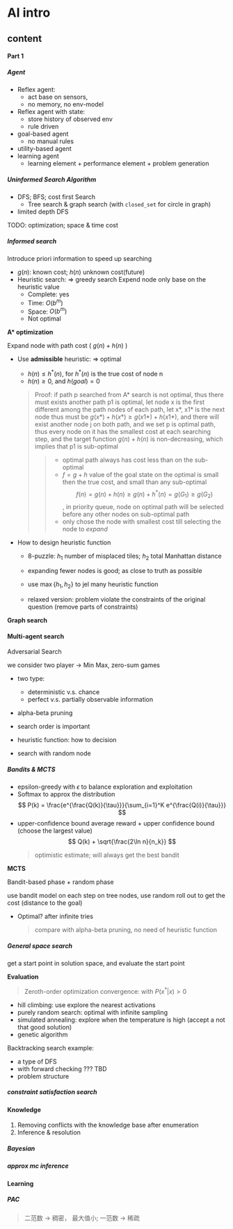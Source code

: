 # AI intro

## content

#### Part 1

##### Agent

- Reflex agent: 
    - act base on sensors, 
    - no memory, no env-model
- Reflex agent with state: 
    - store history of observed env
    - rule driven
- goal-based agent
    -  no manual rules
- utility-based agent
- learning agent
    - learning element + performance element + problem generation

##### Uninformed Search Algorithm

- DFS; BFS; cost first Search
    - Tree search & graph search (with `closed_set` for circle in graph)
- limited depth DFS

TODO: optimization; space & time cost
    
##### Informed search

Introduce priori information to speed up searching
- $g(n)$: known cost; $h(n)$ unknown cost(future)
- Heuristic search: => greedy search
    Expend node only base on the heuristic value
    - Complete: yes
    - Time: $O(b^m)$
    - Space: $O(b^m)$
    - Not optimal

**A\* optimization**

Expand node with path cost ( $g(n) + h(n)$ ) 

- Use **admissible** heuristic: => optimal
    - $h(n) \le h^*(n)$, for $h^*(n)$ is the true cost of node n
    - $h(n) \ge 0$, and $h(goal) = 0$

    > Proof:
    > if path p searched from A* search is not optimal, thus there must exists another path p1 is optimal, let node x is the first different among the path nodes of each path, let x*, x1* is the next node
    > thus must be $g(x*) + h(x*) \ge g(x1*) + h(x1*)$, and there will exist another node j on both path, 
    > and we set p is optimal path, thus every node on it has the smallest cost at each searching step, and the target function $g(n) + h(n)$ is non-decreasing, which implies that p1 is sub-optimal
    >>  - optimal path always has cost less than on the sub-optimal
    >> - $f = g + h$ value of the goal state on the optimal is small then the true cost, and small than any sub-optimal $$f(n) = g(n) + h(n) \ge g(n) + h^*(n) = g(G_1) \ge g(G_2)$$, in priority queue, node on optimal path will be selected before any other nodes on sub-optimal path
    >> - only chose the node with smallest cost till selecting the node to *expand*

- How to design heuristic function
    - 8-puzzle: $h_1$ number of misplaced tiles; $h_2$ total Manhattan distance 
    - expanding fewer nodes is good; as close to truth as possible
    - use $\max \{h_1, h_2\}$ to jel many heuristic function
    
    - relaxed version: problem violate the constraints of the original question (remove parts of constraints) 

**Graph search**
    
#### Multi-agent search
    
Adversarial Search

we consider two player -> Min Max, zero-sum games
- two type:
    - deterministic v.s. chance
    - perfect v.s. partially observable information


- alpha-beta pruning
- search order is important
- heuristic function: how to decision
- search with random node

##### Bandits & MCTS

- epsilon-greedy
    with $\epsilon$ to balance exploration and exploitation 
- Softmax to approx the distribution
    $$
        P(k) = \frac{e^{\frac{Q(k)}{\tau}}}{\sum_{i=1}^K e^{\frac{Q(i)}{\tau}}}
    $$
- upper-confidence bound
   average reward + upper confidence bound (choose the largest value)
   $$
        Q(k) + \sqrt{\frac{2\ln n}{n_k}}
   $$
   > optimistic estimate; will always get the best bandit
   
**MCTS**

Bandit-based phase + random phase

use bandit model on each step on tree nodes, use random roll out to get the cost (distance to the goal)

- Optimal? after infinite tries
    > compare with alpha-beta pruning, no need of heuristic function
 
##### General space search
 
get a start point in solution space, and evaluate the start point

**Evaluation**

> Zeroth-order optimization
> convergence: with $P(x^* | x) > 0$

- hill climbing: use explore the nearest activations
- purely random search: optimal with infinite sampling
- simulated annealing: explore when the temperature is high (accept a not that good solution)
- genetic algorithm

Backtracking search example:
- a type of DFS
- with forward checking ???
    TBD
- problem structure

##### constraint satisfaction search

#### Knowledge

1. Removing conflicts with the knowledge base after enumeration
2. Inference & resolution

##### Bayesian

##### approx mc inference

#### Learning

##### PAC

> 二范数 -> 稠密， 最大值小; 一范数 -> 稀疏

